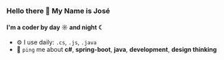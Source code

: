 ### Hello there 👋 My Name is José

#### I'm a coder by day ☼ and night ☾

- ⚙️ I use daily: `.cs`, `.js`, `.java`
- 💬 `ping` me about **c#**, **spring-boot**, **java**, **development**, **design thinking**

<!--[![Jose's GitHub stats](https://github-readme-stats.vercel.app/api?username=jmagalhaes97&count_private=true)] -->
